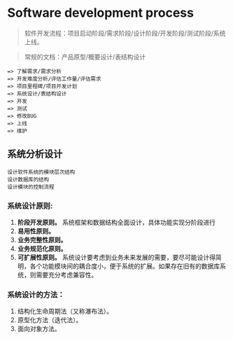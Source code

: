#  Software development process
> 软件开发流程：项目启动阶段/需求阶段/设计阶段/开发阶段/测试阶段/系统上线。

> 常规的文档：产品原型/概要设计/表结构设计

```text
=> 了解需求/需求分析
=> 开发难度分析/评估工作量/评估需求
=> 项目里程碑/项目开发计划
=> 系统设计/表结构设计
=> 开发
=> 测试
=> 修改BUG
=> 上线
=> 维护

```

## 系统分析设计
```text
设计软件系统的模块层次结构 
设计数据库的结构
设计模块的控制流程

```
### 系统设计原则:
1. **阶段开发原则。** 系统框架和数据结构全面设计，具体功能实现分阶段进行
2. **易用性原则。** 
3. **业务完整性原则。**
4. **业务规范化原则。**
5. **可扩展性原则。** 系统设计要考虑到业务未来发展的需要，要尽可能设计得简明，各个功能模块间的耦合度小，便于系统的扩展。如果存在旧有的数据库系统，则需要充分考虑兼容性。

### 系统设计的方法：
1. 结构化生命周期法（又称瀑布法）。 
2. 原型化方法（迭代法）。 
3. 面向对象方法。 
